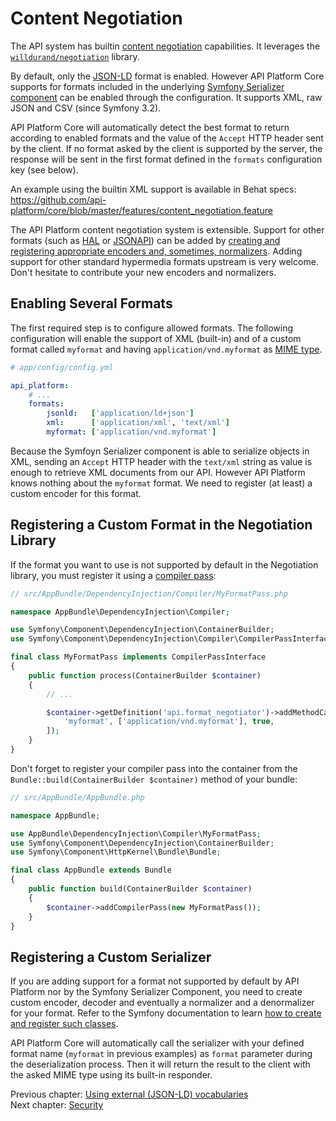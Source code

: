 # Content Negotiation

The API system has builtin [content negotiation](https://en.wikipedia.org/wiki/Content_negotiation) capabilities.
It leverages the [`willdurand/negotiation`](https://github.com/willdurand/Negotiation) library.

By default, only the [JSON-LD](https://json-ld.org) format is enabled. However API Platform Core supports for formats included
in the underlying [Symfony Serializer component]() can be enabled through the configuration. It supports XML, raw JSON and
CSV (since Symfony 3.2).

API Platform Core will automatically detect the best format to return according to enabled formats and the value of the
`Accept` HTTP header sent by the client. If no format asked by the client is supported by the server, the response will
be sent in the first format defined in the `formats` configuration key (see below).

An example using the builtin XML support is available in Behat specs: https://github.com/api-platform/core/blob/master/features/content_negotiation.feature

The API Platform content negotiation system is extensible. Support for other formats (such as [HAL]() or [JSONAPI]())
can be added by [creating and registering appropriate encoders and, sometimes, normalizers](). Adding support for other
standard hypermedia formats upstream is very welcome. Don't hesitate to contribute your new encoders and normalizers.

## Enabling Several Formats

The first required step is to configure allowed formats. The following configuration will enable the support of XML (built-in)
and of a custom format called `myformat` and having `application/vnd.myformat` as [MIME type](https://en.wikipedia.org/wiki/Media_type).

```yaml
# app/config/config.yml

api_platform:
    # ...
    formats:
        jsonld:   ['application/ld+json']
        xml:      ['application/xml', 'text/xml']
        myformat: ['application/vnd.myformat']
```

Because the Symfoyn Serializer component is able to serialize objects in XML, sending an `Accept` HTTP header with the
`text/xml` string as value is enough to retrieve XML documents from our API. However API Platform knows nothing about the
`myformat` format. We need to register (at least) a custom encoder for this format.

## Registering a Custom Format in the Negotiation Library

If the format you want to use is not supported by default in the Negotiation library, you must register it using a [compiler
pass](https://symfony.com/doc/current/components/dependency_injection/compilation.html#creating-a-compiler-pass):

```php
// src/AppBundle/DependencyInjection/Compiler/MyFormatPass.php

namespace AppBundle\DependencyInjection\Compiler;

use Symfony\Component\DependencyInjection\ContainerBuilder;
use Symfony\Component\DependencyInjection\Compiler\CompilerPassInterface;

final class MyFormatPass implements CompilerPassInterface
{
    public function process(ContainerBuilder $container)
    {
        // ...

        $container->getDefinition('api.format_negotiator')->addMethodCall('registerFormat', [
            'myformat', ['application/vnd.myformat'], true,
        ]);
    }
}
```

Don't forget to register your compiler pass into the container from the `Bundle::build(ContainerBuilder $container)` method of your bundle:

```php
// src/AppBundle/AppBundle.php

namespace AppBundle;

use AppBundle\DependencyInjection\Compiler\MyFormatPass;
use Symfony\Component\DependencyInjection\ContainerBuilder;
use Symfony\Component\HttpKernel\Bundle\Bundle;

final class AppBundle extends Bundle
{
    public function build(ContainerBuilder $container)
    {
        $container->addCompilerPass(new MyFormatPass());
    }
}
```

## Registering a Custom Serializer

If you are adding support for a format not supported by default by API Platform nor by the Symfony Serializer Component,
you need to create custom encoder, decoder and eventually a normalizer and a denormalizer for your format. Refer to the
Symfony documentation to learn [how to create and register such classes](](https://symfony.com/doc/current/cookbook/serializer.html#adding-normalizers-and-encoders)).

API Platform Core will automatically call the serializer with your defined format name (`myformat` in previous examples)
as `format` parameter during the deserialization process. Then it will return the result to the client with the asked MIME
type using its built-in responder.

Previous chapter: [Using external (JSON-LD) vocabularies](external-vocabularies.md)<br>
Next chapter: [Security](security.md)
